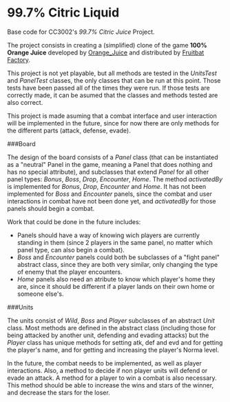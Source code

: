 <!-- 1.0.3-b1 -->
# 99.7% Citric Liquid

Base code for CC3002's *99.7% Citric Juice* Project.

The project consists in creating a (simplified) clone of the game **100% Orange Juice**
developed by [Orange_Juice](http://daidai.moo.jp) and distributed by [Fruitbat Factory](https://fruitbatfactory.com).

This project is not yet playable, but all methods are tested in the *UnitsTest* and *PanelTest* classes, the only classes that can be run at this point. Those tests have been passed all of the times they were run. If those tests are correctly made, it can be asumed that the classes and methods tested are also correct.

This project is made asuming that a combat interface and user interaction will be implemented in the future, since for now there are only methods for the different parts (attack, defense, evade).


###Board

The design of the board consists of a *Panel* class (that can be instantiated as a "neutral" Panel in the game, meaning a Panel that does nothing and has no special attribute), and subclasses that extend *Panel* for all other panel types: *Bonus*, *Boss*, *Drop*, *Encounter*, *Home*. The method *activatedBy* is implemented for *Bonus*, *Drop*, *Encounter* and *Home*. It has not been implemented for *Boss* and *Encounter* panels, since the combat and user interactions in combat have not been done yet, and *activatedBy* for those panels should begin a combat.

Work that could be done in the future includes:
* Panels should have a way of knowing wich players are currently standing in them (since 2 players in the same panel, no matter which panel type, can also begin a combat).
* *Boss* and *Encounter* panels could both be subclasses of a "fight panel" abstract class, since they are both very similar, only changing the type of enemy that the player encounters.
* *Home* panels also need an atribute to know which player's home they are, since it should be different if a player lands on their own home or someone else's.


###Units

The units consist of *Wild*, *Boss* and *Player* subclasses of an abstract *Unit* class. Most methods are defined in the abstract class (including those for being attacked by another unit, defending and evading attacks) but the *Player* class has unique methods for setting atk, def and evd and for getting the player's name, and for getting and increasing the player's Norma level.

In the future, the combat needs to be implemented, as well as player interactions. Also, a method to decide if non player units will defend or evade an attack. A method for a player to win a combat is also necessary. This method should be able to increase the wins and stars of the winner, and decrease the stars for the loser.